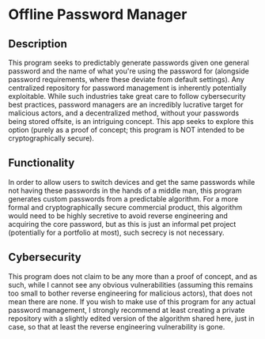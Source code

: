 # Offline Password Manager

## Description
This program seeks to predictably generate passwords given one general password and the name of what you're using the password for (alongside password requirements, where these deviate from default settings).
Any centralized repository for password management is inherently potentially exploitable. While such industries take great care to follow cybersecurity best practices, password managers are an incredibly lucrative target for malicious actors, and a decentralized method, without your passwords being stored offsite, is an intriguing concept.
This app seeks to explore this option (purely as a proof of concept; this program is NOT intended to be cryptographically secure). 

## Functionality
In order to allow users to switch devices and get the same passwords while not having these passwords in the hands of a middle man, this program generates custom passwords from a predictable algorithm. 
For a more formal and cryptographically secure commercial product, this algorithm would need to be highly secretive to avoid reverse engineering and acquiring the core password, but as this is just an informal pet project (potentially for a portfolio at most), such secrecy is not necessary.

## Cybersecurity
This program does not claim to be any more than a proof of concept, and as such, while I cannot see any obvious vulnerabilities (assuming this remains too small to bother reverse engineering for malicious actors), that does not mean there are none. If you wish to make use of this program for any actual password management, I strongly recommend at least creating a private repository with a slightly edited version of the algorithm shared here, just in case, so that at least the reverse engineering vulnerability is gone.
